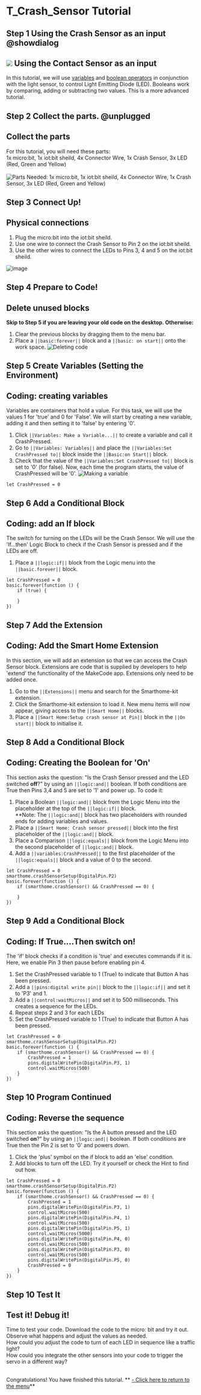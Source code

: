 # T_Crash_Sensor Tutorial

<!---------------------------------------------------------------
---------------Crash Sensor TUTORIAL---------------------------
----------------------------------------------------------------->

## Step 1 Using the Crash Sensor as an input  @showdialog

![](https://raw.githubusercontent.com/EarthEdSTEM/earthed-iot-programs-tutorials/master/Images/EarthEd_Horizontal_Logo.png)
Using the Contact Sensor as an input
------------------------------------

In this tutorial, we will use [variables](https://launchschool.com/books/ruby/read/variables) and [boolean operators](https://www.youtube.com/watch?v=KrR7D58Onzw) in conjunction with the light sensor, to control Light Emitting Diode (LED).
Booleans work by comparing, adding or subtracting two values. This is a more advanced tutorial.

## Step 2 Collect the parts. @unplugged
Collect the parts
-----------------
For this tutorial, you will need these parts: <br>
1x micro:bit, 1x iot:bit sheild, 4x Connector Wire, 1x Crash Sensor, 3x LED (Red, Green and Yellow) <br><br>
![Parts Needed: 1x micro:bit, 1x iot:bit sheild, 4x Connector Wire, 1x Crash Sensor, 3x LED (Red, Green and Yellow) ](https://raw.githubusercontent.com/EarthEdSTEM/earthed-iot-programs-tutorials/master/Images/IoT_Crash_Sensor_Parts_List.png)
<br>

## Step 3 Connect Up!
Physical connections
--------------------
1. Plug the micro:bit into the iot:bit sheild.
2. Use one wire to connect the Crash Sensor to Pin 2 on the iot:bit sheild.
3. Use the other wires to connect the LEDs to Pins 3, 4 and 5 on the iot:bit sheild.

![image](https://raw.githubusercontent.com/EarthEdSTEM/earthed-iot-programs-tutorials/master/Images/IoT_Crash_Sensor_Connections.png)

## Step 4 Prepare to Code!
Delete unused blocks
--------------------
**Skip to Step 5 if you are leaving your old code on the desktop. Otherwise:**
1. Clear the previous blocks by dragging them to the menu bar.
2. Place a ``||basic:forever||`` block and a ``||basic: on start||`` onto the work space.
![Deleting code](https://raw.githubusercontent.com/EarthEdSTEM/earthed-iot-programs-tutorials/master/Images/Delete_blocks.png)

## Step 5 Create Variables (Setting the Environment)
Coding: creating variables
--------------------------
Variables are containers that hold a value. For this task, we will use the values 1 for 'true' and 0 for 'False'.
We will start by creating a new variable, adding it and then setting it to 'false' by entering '0'.
1. Click ``||Variables: Make a Variable...||`` to create a variable and call it CrashPressed.
2. Go to ``||Variables: Variables||`` and place the ``||Variables:Set CrashPressed to||`` block inside the ``||Basic:on Start||`` block.
3. Check that the value of the ``||Variables:Set CrashPressed to||`` block is set to '0' (for false).
Now, each time the program starts, the value of CrashPressed will be '0'.
![Making a variable](https://raw.githubusercontent.com/EarthEdSTEM/earthed-iot-programs-tutorials/master/Images/Create_Variable.png)
```blocks
let CrashPressed = 0
```

## Step 6 Add a Conditional Block
Coding: add an If block
-----------------------
The switch for turning on the LEDs will be the Crash Sensor. We will use the 'If...then' Logic Block to check if the Crash Sensor is pressed and if the LEDs are off. 

1. Place a ``||logic:if||`` block from the Logic menu into the ``||basic.forever||`` block.

```blocks
let CrashPressed = 0
basic.forever(function () {
    if (true) {
    	
    }
})
```

## Step 7 Add the Extension
Coding: Add the Smart Home Extension
----------------------------------------
In this section, we will add an extension so that we can access the Crash Sensor block. Extensions are code that is supplied by developers to help 'extend' the functionality of the MakeCode app. Extensions only need to be added once.
1. Go to the ``||Extensions||`` menu and search for the Smarthome-kit extension. 
2. Click the Smarthome-kit extension to load it. New menu items will now appear, giving access to the ``||Smart Home||`` blocks.
3. Place a ``||Smart Home:Setup crash sensor at Pin||`` block in the ```||On start||``` block to initialise it.

## Step 8 Add a Conditional Block
Coding: Creating the Boolean for 'On'
-----------------------------------------------------
This section asks the question: "Is the Crash Sensor pressed and the LED switched **off**?" by using an ``||logic:and||`` boolean. If both conditions are True
then Pins 3,4 and 5 are set to '1' and power up. To code it:
1. Place a Boolean ``||logic:and||`` block from the Logic Menu into the placeholder at the top of the ``||logic:if||`` block. <br>
**Note: The ``||logic:and||`` block has two placeholders with rounded ends for adding variables and values.
2. Place a ``||Smart Home: Crash sensor pressed||`` block into the first placeholder of the  ``||logic:and||`` block. 
3. Place a Comparison ``||logic:equals||`` block from the Logic Menu into the second placeholder of ``||logic:and||`` block. 
4. Add a ``||variables:CrashPressed||`` to the first placeholder of the ``||logic:equals||`` block and a value of 0 to the second. 

```blocks
let CrashPressed = 0
smarthome.crashSensorSetup(DigitalPin.P2)
basic.forever(function () {
    if (smarthome.crashSensor() && CrashPressed == 0) {
    
    }
})
```

## Step 9 Add a Conditional Block
Coding: If True....Then switch on!
----------------------------------
The 'if' block checks if a condition is 'true' and executes commands if it is. Here, we enable Pin 3 then pause before enabling pin 4.
1. Set the CrashPressed variable to 1 (True) to indicate that Button A has been pressed.
2. Add a ``||pins:digital write pin||`` block to the ``||logic:if||`` and set it to 'P3' and 1.
3. Add a ``||control:waitMicros||`` and set it to 500 milliseconds. This creates a sequence for the LEDs.
4. Repeat steps 2 and 3 for each LEDs 
5. Set the CrashPressed variable to 1 (True) to indicate that Button A has been pressed.

```blocks
let CrashPressed = 0
smarthome.crashSensorSetup(DigitalPin.P2)
basic.forever(function () {
    if (smarthome.crashSensor() && CrashPressed == 0) {
        CrashPressed = 1
        pins.digitalWritePin(DigitalPin.P3, 1)
        control.waitMicros(500)
    }
})
```
## Step 10 Program Continued
Coding: Reverse the sequence
----------------------------
This section asks the question: "Is the A button pressed and the LED switched **on**?" by using an ``||logic:and||`` boolean. If both conditions are True
then the Pin 2 is set to '0' and powers down.
1. Click the 'plus' symbol on the if block to add an 'else' condition.
2. Add blocks to turn off the LED. Try it yourself or check the Hint to find out how.

```blocks
let CrashPressed = 0
smarthome.crashSensorSetup(DigitalPin.P2)
basic.forever(function () {
    if (smarthome.crashSensor() && CrashPressed == 0) {
        CrashPressed = 1
        pins.digitalWritePin(DigitalPin.P3, 1)
        control.waitMicros(500)
        pins.digitalWritePin(DigitalPin.P4, 1)
        control.waitMicros(500)
        pins.digitalWritePin(DigitalPin.P5, 1)
        control.waitMicros(5000)
        pins.digitalWritePin(DigitalPin.P4, 0)
        control.waitMicros(500)
        pins.digitalWritePin(DigitalPin.P3, 0)
        control.waitMicros(500)
        pins.digitalWritePin(DigitalPin.P5, 0)
        CrashPressed = 0
    }
})

```

## Step 10 Test It
Test it! Debug it!
------------------
Time to test your code. Download the code to the micro: bit and try it out. Observe what happens and adjust the values as needed.<br>
How could you adjust the code to turn of each LED in sequence like a traffic light?<br>
How could you integrate the other sensors into your code to trigger the servo in a different way?<br><br>


Congratulations! You have finished this tutorial.
** [- Click here to return to the menu](https://makecode.microbit.org/#tutorial:github:earthedstem/earthed-iot-programs-tutorials/README)**<br>


<script src="https://makecode.com/gh-pages-embed.js" > </script><script>makeCodeRender("{{ site.makecode.home_url }}", "{{ site.github.owner_name }}/{ { site.github.repository_name } } ");</script>

